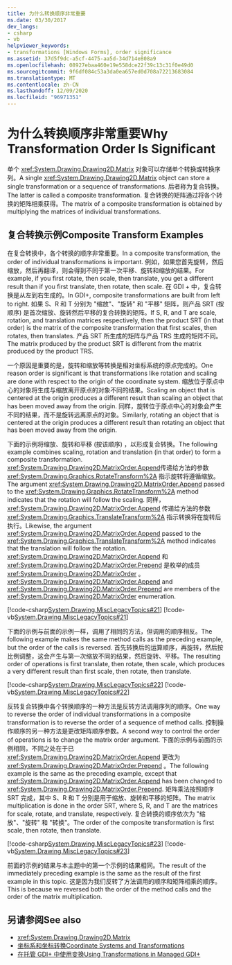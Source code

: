```yaml
---
title: 为什么转换顺序非常重要
ms.date: 03/30/2017
dev_langs:
- csharp
- vb
helpviewer_keywords:
- transformations [Windows Forms], order significance
ms.assetid: 37d5f9dc-a5cf-4475-aa5d-34d714e808a9
ms.openlocfilehash: 08927ebaa460e19e558dce22f39c13c31f0e49d0
ms.sourcegitcommit: 9f6df084c53a3da0ea657ed0d708a72213683084
ms.translationtype: MT
ms.contentlocale: zh-CN
ms.lasthandoff: 12/09/2020
ms.locfileid: "96971351"
---
```

# <a name="why-transformation-order-is-significant"></a><span data-ttu-id="f1432-102">为什么转换顺序非常重要</span><span class="sxs-lookup"><span data-stu-id="f1432-102">Why Transformation Order Is Significant</span></span>
<span data-ttu-id="f1432-103">单个 <xref:System.Drawing.Drawing2D.Matrix> 对象可以存储单个转换或转换序列。</span><span class="sxs-lookup"><span data-stu-id="f1432-103">A single <xref:System.Drawing.Drawing2D.Matrix> object can store a single transformation or a sequence of transformations.</span></span> <span data-ttu-id="f1432-104">后者称为复合转换。</span><span class="sxs-lookup"><span data-stu-id="f1432-104">The latter is called a composite transformation.</span></span> <span data-ttu-id="f1432-105">复合转换的矩阵通过将各个转换的矩阵相乘获得。</span><span class="sxs-lookup"><span data-stu-id="f1432-105">The matrix of a composite transformation is obtained by multiplying the matrices of individual transformations.</span></span>  
  
## <a name="composite-transform-examples"></a><span data-ttu-id="f1432-106">复合转换示例</span><span class="sxs-lookup"><span data-stu-id="f1432-106">Composite Transform Examples</span></span>  
 <span data-ttu-id="f1432-107">在复合转换中，各个转换的顺序非常重要。</span><span class="sxs-lookup"><span data-stu-id="f1432-107">In a composite transformation, the order of individual transformations is important.</span></span> <span data-ttu-id="f1432-108">例如，如果您首先旋转，然后缩放，然后再翻译，则会得到不同于第一次平移、旋转和缩放的结果。</span><span class="sxs-lookup"><span data-stu-id="f1432-108">For example, if you first rotate, then scale, then translate, you get a different result than if you first translate, then rotate, then scale.</span></span> <span data-ttu-id="f1432-109">在 GDI + 中，复合转换是从左到右生成的。</span><span class="sxs-lookup"><span data-stu-id="f1432-109">In GDI+, composite transformations are built from left to right.</span></span> <span data-ttu-id="f1432-110">如果 S、R 和 T 分别为 "缩放"、"旋转" 和 "平移" 矩阵，则产品 SRT (按顺序) 是首次缩放、旋转然后平移的复合转换的矩阵。</span><span class="sxs-lookup"><span data-stu-id="f1432-110">If S, R, and T are scale, rotation, and translation matrices respectively, then the product SRT (in that order) is the matrix of the composite transformation that first scales, then rotates, then translates.</span></span> <span data-ttu-id="f1432-111">产品 SRT 所生成的矩阵与产品 TRS 生成的矩阵不同。</span><span class="sxs-lookup"><span data-stu-id="f1432-111">The matrix produced by the product SRT is different from the matrix produced by the product TRS.</span></span>  
  
 <span data-ttu-id="f1432-112">一个原因是重要的是，旋转和缩放等转换是相对坐标系统的原点完成的。</span><span class="sxs-lookup"><span data-stu-id="f1432-112">One reason order is significant is that transformations like rotation and scaling are done with respect to the origin of the coordinate system.</span></span> <span data-ttu-id="f1432-113">缩放位于原点中心的对象将生成与缩放离开原点的对象不同的结果。</span><span class="sxs-lookup"><span data-stu-id="f1432-113">Scaling an object that is centered at the origin produces a different result than scaling an object that has been moved away from the origin.</span></span> <span data-ttu-id="f1432-114">同样，旋转位于原点中心的对象会产生不同的结果，而不是旋转远离原点的对象。</span><span class="sxs-lookup"><span data-stu-id="f1432-114">Similarly, rotating an object that is centered at the origin produces a different result than rotating an object that has been moved away from the origin.</span></span>  
  
 <span data-ttu-id="f1432-115">下面的示例将缩放、旋转和平移 (按该顺序) ，以形成复合转换。</span><span class="sxs-lookup"><span data-stu-id="f1432-115">The following example combines scaling, rotation and translation (in that order) to form a composite transformation.</span></span> <span data-ttu-id="f1432-116"><xref:System.Drawing.Drawing2D.MatrixOrder.Append>传递给方法的参数 <xref:System.Drawing.Graphics.RotateTransform%2A> 指示旋转将遵循缩放。</span><span class="sxs-lookup"><span data-stu-id="f1432-116">The argument <xref:System.Drawing.Drawing2D.MatrixOrder.Append> passed to the <xref:System.Drawing.Graphics.RotateTransform%2A> method indicates that the rotation will follow the scaling.</span></span> <span data-ttu-id="f1432-117">同样， <xref:System.Drawing.Drawing2D.MatrixOrder.Append> 传递给方法的参数 <xref:System.Drawing.Graphics.TranslateTransform%2A> 指示转换将在旋转后执行。</span><span class="sxs-lookup"><span data-stu-id="f1432-117">Likewise, the argument <xref:System.Drawing.Drawing2D.MatrixOrder.Append> passed to the <xref:System.Drawing.Graphics.TranslateTransform%2A> method indicates that the translation will follow the rotation.</span></span> <span data-ttu-id="f1432-118"><xref:System.Drawing.Drawing2D.MatrixOrder.Append> 和 <xref:System.Drawing.Drawing2D.MatrixOrder.Prepend> 是枚举的成员 <xref:System.Drawing.Drawing2D.MatrixOrder> 。</span><span class="sxs-lookup"><span data-stu-id="f1432-118"><xref:System.Drawing.Drawing2D.MatrixOrder.Append> and <xref:System.Drawing.Drawing2D.MatrixOrder.Prepend> are members of the <xref:System.Drawing.Drawing2D.MatrixOrder> enumeration.</span></span>  
  
 [!code-csharp[System.Drawing.MiscLegacyTopics#21](~/samples/snippets/csharp/VS_Snippets_Winforms/System.Drawing.MiscLegacyTopics/CS/Class1.cs#21)]
 [!code-vb[System.Drawing.MiscLegacyTopics#21](~/samples/snippets/visualbasic/VS_Snippets_Winforms/System.Drawing.MiscLegacyTopics/VB/Class1.vb#21)]  
  
 <span data-ttu-id="f1432-119">下面的示例与前面的示例一样，调用了相同的方法，但调用的顺序相反。</span><span class="sxs-lookup"><span data-stu-id="f1432-119">The following example makes the same method calls as the preceding example, but the order of the calls is reversed.</span></span> <span data-ttu-id="f1432-120">首先转换后的运算顺序，再旋转，然后按比例调整，这会产生与第一次缩放不同的结果，然后旋转、平移。</span><span class="sxs-lookup"><span data-stu-id="f1432-120">The resulting order of operations is first translate, then rotate, then scale, which produces a very different result than first scale, then rotate, then translate.</span></span>  
  
 [!code-csharp[System.Drawing.MiscLegacyTopics#22](~/samples/snippets/csharp/VS_Snippets_Winforms/System.Drawing.MiscLegacyTopics/CS/Class1.cs#22)]
 [!code-vb[System.Drawing.MiscLegacyTopics#22](~/samples/snippets/visualbasic/VS_Snippets_Winforms/System.Drawing.MiscLegacyTopics/VB/Class1.vb#22)]  
  
 <span data-ttu-id="f1432-121">反转复合转换中各个转换顺序的一种方法是反转方法调用序列的顺序。</span><span class="sxs-lookup"><span data-stu-id="f1432-121">One way to reverse the order of individual transformations in a composite transformation is to reverse the order of a sequence of method calls.</span></span> <span data-ttu-id="f1432-122">控制操作顺序的另一种方法是更改矩阵顺序参数。</span><span class="sxs-lookup"><span data-stu-id="f1432-122">A second way to control the order of operations is to change the matrix order argument.</span></span> <span data-ttu-id="f1432-123">下面的示例与前面的示例相同，不同之处在于已 <xref:System.Drawing.Drawing2D.MatrixOrder.Append> 更改为 <xref:System.Drawing.Drawing2D.MatrixOrder.Prepend> 。</span><span class="sxs-lookup"><span data-stu-id="f1432-123">The following example is the same as the preceding example, except that <xref:System.Drawing.Drawing2D.MatrixOrder.Append> has been changed to <xref:System.Drawing.Drawing2D.MatrixOrder.Prepend>.</span></span> <span data-ttu-id="f1432-124">矩阵乘法按照顺序 SRT 完成，其中 S、R 和 T 分别是用于缩放、旋转和平移的矩阵。</span><span class="sxs-lookup"><span data-stu-id="f1432-124">The matrix multiplication is done in the order SRT, where S, R, and T are the matrices for scale, rotate, and translate, respectively.</span></span> <span data-ttu-id="f1432-125">复合转换的顺序依次为 "缩放"、"旋转" 和 "转换"。</span><span class="sxs-lookup"><span data-stu-id="f1432-125">The order of the composite transformation is first scale, then rotate, then translate.</span></span>  
  
 [!code-csharp[System.Drawing.MiscLegacyTopics#23](~/samples/snippets/csharp/VS_Snippets_Winforms/System.Drawing.MiscLegacyTopics/CS/Class1.cs#23)]
 [!code-vb[System.Drawing.MiscLegacyTopics#23](~/samples/snippets/visualbasic/VS_Snippets_Winforms/System.Drawing.MiscLegacyTopics/VB/Class1.vb#23)]  
  
 <span data-ttu-id="f1432-126">前面的示例的结果与本主题中的第一个示例的结果相同。</span><span class="sxs-lookup"><span data-stu-id="f1432-126">The result of the immediately preceding example is the same as the result of the first example in this topic.</span></span> <span data-ttu-id="f1432-127">这是因为我们反转了方法调用的顺序和矩阵相乘的顺序。</span><span class="sxs-lookup"><span data-stu-id="f1432-127">This is because we reversed both the order of the method calls and the order of the matrix multiplication.</span></span>  
  
## <a name="see-also"></a><span data-ttu-id="f1432-128">另请参阅</span><span class="sxs-lookup"><span data-stu-id="f1432-128">See also</span></span>

- <xref:System.Drawing.Drawing2D.Matrix>
- [<span data-ttu-id="f1432-129">坐标系和坐标转换</span><span class="sxs-lookup"><span data-stu-id="f1432-129">Coordinate Systems and Transformations</span></span>](coordinate-systems-and-transformations.md)
- [<span data-ttu-id="f1432-130">在托管 GDI+ 中使用变换</span><span class="sxs-lookup"><span data-stu-id="f1432-130">Using Transformations in Managed GDI+</span></span>](using-transformations-in-managed-gdi.md)
